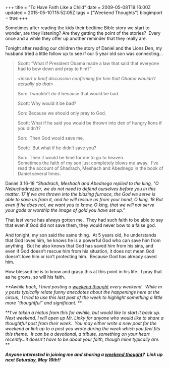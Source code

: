 +++
title = "To Have Faith Like a Child"
date = 2009-05-08T19:16:00Z
updated = 2015-05-10T15:52:05Z
tags = ["Weekend Thoughts"]
blogimport = true 
+++

Sometimes after reading the kids their bedtime Bible story we start to wonder, are they listening? Are they getting the point of the stories?  Every once and a while they offer up another reminder that they really are.  

Tonight after reading our children the story of Daniel and the Lions Den, my husband tried a little follow up to see if our 5 year old son was connecting…  
> Scott: “What if President Obama made a law that said that everyone had to bow down and pray to him?”  
> 
> _&lt;insert a brief discussion confirming for him that Obama wouldn't actually do that&gt;_  
> 
> Son:  I wouldn’t do it because that would be bad.  
> 
> Scott: Why would it be bad?  
> 
> Son: Because we should only pray to God.  
> 
> Scott: What if he said you would be thrown into den of hungry lions if you didn’t?  
> 
> Son:  Then God would save me.  
> 
> Scott:  But what if he didn’t save you?  
> 
> Son:  Then it would be time for me to go to heaven.  
Sometimes the faith of my son just completely blows me away.  I’ve read the account of Shadrach, Meshach and Abednego in the book of Daniel several times.  

Daniel 3:16-18 _“Shadrach, Meshach and Abednego replied to the king, "O Nebuchadnezzar, we do not need to defend ourselves before you in this matter. 
17
 If we are thrown into the blazing furnace, the God we serve is able to save us from it, and he will rescue us from your hand, O king. 
18
 But even if he does not, we want you to know, O king, that we will not serve your gods or worship the image of gold you have set up."_  

That last verse has always gotten me.  They had such faith to be able to say that even if God did not save them, they would never bow to a false god.  

And tonight, my son said the same thing.  At 5 years old, he understands that God loves him, he knows he is a powerful God who can save him from anything.  But he also knows that God has saved him from his sins, and even if God doesn’t rescue him from his situation, it does not mean God doesn’t love him or isn’t protecting him.  Because God has already saved him.  

How blessed he is to know and grasp this at this point in his life.  I pray that as he grows, so will his faith.  

_**Awhile back, I tried posting a [weekend thought](http://lifeatthecircus.com/category/weekend-thoughts/) every weekend.  While m
y posts typically relate funny anecdotes about the happenings here at the circus,  I tried to use this last post of the week to highlight something a little more “thoughtful” and significant._ **
  

**_I’ve taken a hiatus from this for awhile, but would like to start it back up.  Next weekend, I will open up Mr. Linky for anyone who would like to share a thoughtful post from their week.  You may either write a new post for the weekend or link up to a post you wrote during the week which you feel fits this theme.  It can be a devotional, a tribute, something on your heart recently…it doesn’t have to be about your faith, though mine typically are._ **  

**_Anyone interested in joining me and sharing a [weekend thought](http://lifeatthecircus.com/category/weekend-thoughts/)?  Link up next Saturday, May 16th!!_**
